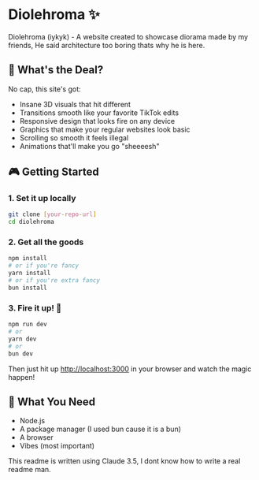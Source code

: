 # Diolehroma ✨

Diolehroma (iykyk) - A website created to showcase diorama made by my friends, He said architecture too boring thats why he is here.

## 💫 What's the Deal?

No cap, this site's got:
- Insane 3D visuals that hit different
- Transitions smooth like your favorite TikTok edits
- Responsive design that looks fire on any device
- Graphics that make your regular websites look basic
- Scrolling so smooth it feels illegal
- Animations that'll make you go "sheeeesh" 

## 🎮 Getting Started

### 1. Set it up locally
```bash
git clone [your-repo-url]
cd diolehroma
```

### 2. Get all the goods
```bash
npm install
# or if you're fancy
yarn install
# or if you're extra fancy
bun install
```

### 3. Fire it up! 🚀
```bash
npm run dev
# or
yarn dev
# or
bun dev
```

Then just hit up [http://localhost:3000](http://localhost:3000) in your browser and watch the magic happen!

## 👾 What You Need

- Node.js
- A package manager (I used bun cause it is a bun)
- A browser 
- Vibes (most important)

This readme is written using Claude 3.5, I dont know how to write a real readme man.